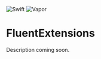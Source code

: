 ![Swift](http://img.shields.io/badge/swift-5.4-brightgreen.svg)
![Vapor](http://img.shields.io/badge/vapor-4.0-brightgreen.svg)

# FluentExtensions

Description coming soon.
